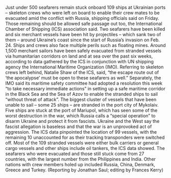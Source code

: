 Just under 500 seafarers remain stuck onboard 109 ships at Ukrainian ports – skeleton crews who were left on board to enable their crew mates to be evacuated amid the conflict with Russia, shipping officials said on Friday.
Those remaining should be allowed safe passage out too, the International Chamber of Shipping (ICS) association said.
Two seafarers have been killed and six merchant vessels have been hit by projectiles – which sank two of them – around Ukraine’s coast since the start of Russia’s invasion on Feb. 24.
Ships and crews also face multiple perils such as floating mines.
Around 1,500 merchant sailors have been safely evacuated from stranded vessels via humanitarian corridors on land and at sea over the past six weeks, according to data gathered by the ICS in conjunction with UN shipping agency the International Maritime Organization (IMO).
Referring to skeleton crews left behind, Natalie Shaw of the ICS, said, “the escape route out of ‘the apocalypse’ must be open to these seafarers as well.”
Separately, the IMO said its maritime safety committee had adopted a resolution this week “to take necessary immediate actions” in setting up a safe maritime corridor in the Black Sea and the Sea of Azov to enable the stranded ships to sail “without threat of attack”.
The biggest cluster of vessels that have been unable to sail – some 25 ships – are stranded in the port city of Mykolaiv.
Five ships are stuck at the port of Mariupol, which has seen some of the worst destruction in the war, which Russia calls a “special operation” to disarm Ukraine and protect it from fascists. Ukraine and the West say the fascist allegation is baseless and that the war is an unprovoked act of aggression.
The ICS data pinpointed the location of 99 vessels, with the remaining 10 unaccounted for as their tracking transponders were switched off.
Most of the 109 stranded vessels were either bulk carriers or general cargo vessels and other ships include oil tankers, the ICS data showed.
The seafarers who were evacuated and those still stuck come from 27 countries, with the largest number from the Philippines and India. Other nations with crew members holed up included Russia, China, Denmark, Greece and Turkey.
(Reporting by Jonathan Saul; editing by Frances Kerry)